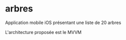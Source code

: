 # arbres
Application mobile iOS présentant une liste de 20 arbres

L'architecture proposée est le MVVM
